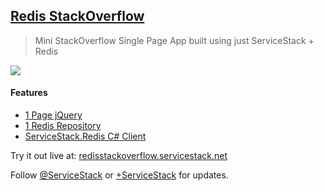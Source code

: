 ## [Redis StackOverflow](https://github.com/NetCoreApps/RedisStackOverflow)

> Mini StackOverflow Single Page App built using just ServiceStack + Redis

[![](https://raw.githubusercontent.com/ServiceStack/Assets/master/img/livedemos/redisstackoverflow.png)](http://redisstackoverflow.servicestack.net)

#### Features

 - [1 Page jQuery](https://github.com/NetCoreApps/RedisStackOverflow/blob/master/src/RedisStackOverflow/wwwroot/default.htm)
 - [1 Redis Repository](https://github.com/NetCoreApps/RedisStackOverflow/blob/master/src/RedisStackOverflow.ServiceInterface/IRepository.cs)
 - [ServiceStack.Redis C# Client](https://github.com/ServiceStack/ServiceStack.Redis)

Try it out live at: [redisstackoverflow.servicestack.net](http://redisstackoverflow.servicestack.net)

Follow [@ServiceStack](http://twitter.com) or [+ServiceStack](https://plus.google.com/u/0/communities/112445368900682590445) for updates.
